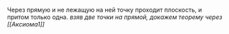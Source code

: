 Через прямую и не лежащую на ней точку проходит плоскость, и притом только одна.
*взяв две точки на прямой, докажем теорему через [[Аксиома1]]*